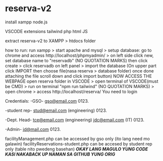 # reserva-v2
install
  xampp
  node.js

VSCODE extensions
  tailwind
  php
  html
  JS

extract reserva-v2 to XAMPP > htdocs folder

how to run:
run xampp > start apache and mysql > setup database: go to chrome and access http://localhost/phpmyadmin/ > on left side click new, set database name to "reservadb" (NO QUOTATION MARKS) then click create > click reservadb on left panel > import the database (On upper part click IMPORT then choose file(nasa reserva > database folder) once done attaching the file scroll down and click import button) 
NOW ACCESS THE WEBPAGE
open reserva folder in VSCODE > open terminal of VSCODE(must be CMD) >
run on terminal "npm run tailwind" (NO QUOTATION MARKS) > open chrome > access http://localhost/reserva/
You need to login

Credentials:
-GSO-
gso@email.com
0123.

-student rep-
stud@email.com (engineering)
0123.

-Dept. Head-
tce@email.com (engineering)
jdc@email.com (IT)
0123.

-Admin-
jd@mail.com
0123.


facilityManagement.php can be accessed by gso only (ito lang need mo galawin)
facilityReservations-student.php can be accesed by student rep only (table nito pwedeng basehan) 
***OKAY LANG MAGULO YUNG CODE KASI NAKABACK UP NAMAN SA GITHUB YUNG ORIG***

